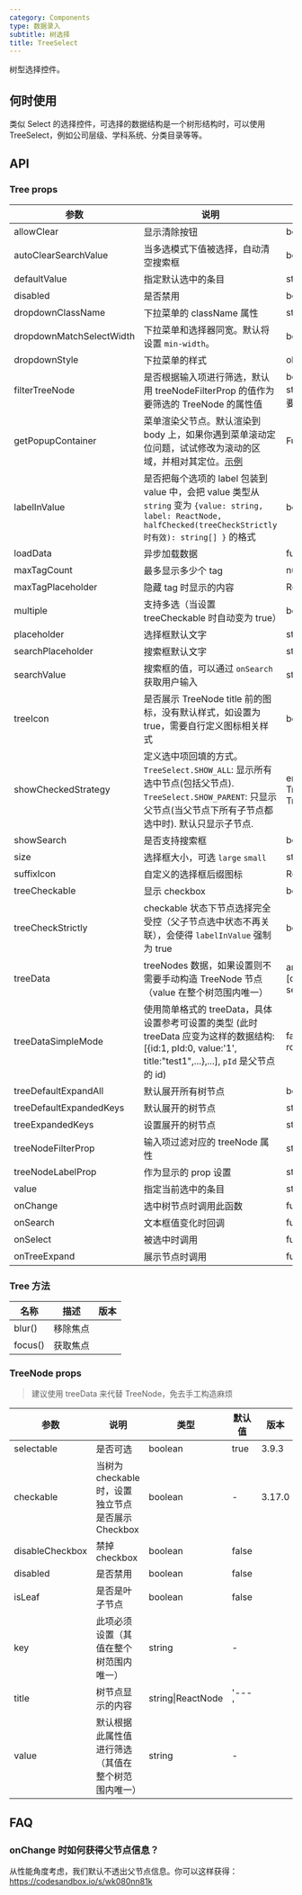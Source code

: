 ```yaml
---
category: Components
type: 数据录入
subtitle: 树选择
title: TreeSelect
---
```


树型选择控件。

## 何时使用

类似 Select 的选择控件，可选择的数据结构是一个树形结构时，可以使用 TreeSelect，例如公司层级、学科系统、分类目录等等。

## API

### Tree props

| 参数 | 说明 | 类型 | 默认值 | 版本 |
| --- | --- | --- | --- | --- |
| allowClear | 显示清除按钮 | boolean | false |  |
| autoClearSearchValue | 当多选模式下值被选择，自动清空搜索框 | boolean | true | 3.7.0 |
| defaultValue | 指定默认选中的条目 | string/string\[] | - |  |
| disabled | 是否禁用 | boolean | false |  |
| dropdownClassName | 下拉菜单的 className 属性 | string | - | 3.3.0 |
| dropdownMatchSelectWidth | 下拉菜单和选择器同宽。默认将设置 `min-width`。 | boolean | true |  |
| dropdownStyle | 下拉菜单的样式 | object | - |  |
| filterTreeNode | 是否根据输入项进行筛选，默认用 treeNodeFilterProp 的值作为要筛选的 TreeNode 的属性值 | boolean\|Function(inputValue: string, treeNode: TreeNode) (函数需要返回 bool 值) | Function |  |
| getPopupContainer | 菜单渲染父节点。默认渲染到 body 上，如果你遇到菜单滚动定位问题，试试修改为滚动的区域，并相对其定位。[示例](https://codepen.io/afc163/pen/zEjNOy?editors=0010) | Function(triggerNode) | () => document.body |  |
| labelInValue | 是否把每个选项的 label 包装到 value 中，会把 value 类型从 `string` 变为 `{value: string, label: ReactNode, halfChecked(treeCheckStrictly 时有效): string[] }` 的格式 | boolean | false |  |
| loadData | 异步加载数据 | function(node) | - |  |
| maxTagCount | 最多显示多少个 tag | number | - | 3.7.0 |
| maxTagPlaceholder | 隐藏 tag 时显示的内容 | ReactNode/function(omittedValues) | - | 3.7.0 |
| multiple | 支持多选（当设置 treeCheckable 时自动变为 true） | boolean | false |  |
| placeholder | 选择框默认文字 | string | - |  |
| searchPlaceholder | 搜索框默认文字 | string | - |  |
| searchValue | 搜索框的值，可以通过 `onSearch` 获取用户输入 | string | - | 3.7.0 |
| treeIcon | 是否展示 TreeNode title 前的图标，没有默认样式，如设置为 true，需要自行定义图标相关样式 | boolean | false | 3.13.1 |
| showCheckedStrategy | 定义选中项回填的方式。`TreeSelect.SHOW_ALL`: 显示所有选中节点(包括父节点). `TreeSelect.SHOW_PARENT`: 只显示父节点(当父节点下所有子节点都选中时). 默认只显示子节点. | enum{TreeSelect.SHOW_ALL, TreeSelect.SHOW_PARENT, TreeSelect.SHOW_CHILD } | TreeSelect.SHOW_CHILD |  |
| showSearch | 是否支持搜索框 | boolean | 单选：`false` \| 多选：`true` |  |
| size | 选择框大小，可选 `large` `small` | string | 'default' |  |
| suffixIcon | 自定义的选择框后缀图标 | ReactNode | - | 3.10.0 |
| treeCheckable | 显示 checkbox | boolean | false |  |
| treeCheckStrictly | checkable 状态下节点选择完全受控（父子节点选中状态不再关联），会使得 `labelInValue` 强制为 true | boolean | false |  |
| treeData | treeNodes 数据，如果设置则不需要手动构造 TreeNode 节点（value 在整个树范围内唯一） | array\<{value, title, children, \[disabled, disableCheckbox, selectable, checkable]}> | \[] |  |
| treeDataSimpleMode | 使用简单格式的 treeData，具体设置参考可设置的类型 (此时 treeData 应变为这样的数据结构: \[{id:1, pId:0, value:'1', title:"test1",...},...], `pId` 是父节点的 id) | false\|object\<{ id: string, pId: string, rootPId: string }> | false |  |
| treeDefaultExpandAll | 默认展开所有树节点 | boolean | false |  |
| treeDefaultExpandedKeys | 默认展开的树节点 | string\[] | - |  |
| treeExpandedKeys | 设置展开的树节点 | string\[] | - | 3.10.0 |
| treeNodeFilterProp | 输入项过滤对应的 treeNode 属性 | string | 'value' |  |
| treeNodeLabelProp | 作为显示的 prop 设置 | string | 'title' |  |
| value | 指定当前选中的条目 | string/string\[] | - |  |
| onChange | 选中树节点时调用此函数 | function(value, label, extra) | - |  |
| onSearch | 文本框值变化时回调 | function(value: string) | - |  |
| onSelect | 被选中时调用 | function(value, node, extra) | - |  |
| onTreeExpand | 展示节点时调用 | function(expandedKeys) | - | 3.10.0 |

### Tree 方法

| 名称    | 描述     | 版本 |
| ------- | -------- | ---- |
| blur()  | 移除焦点 |      |
| focus() | 获取焦点 |      |

### TreeNode props

> 建议使用 treeData 来代替 TreeNode，免去手工构造麻烦

| 参数 | 说明 | 类型 | 默认值 | 版本 |
| --- | --- | --- | --- | --- |
| selectable | 是否可选 | boolean | true | 3.9.3 |
| checkable | 当树为 checkable 时，设置独立节点是否展示 Checkbox | boolean | - | 3.17.0 |
| disableCheckbox | 禁掉 checkbox | boolean | false |  |
| disabled | 是否禁用 | boolean | false |  |
| isLeaf | 是否是叶子节点 | boolean | false |  |
| key | 此项必须设置（其值在整个树范围内唯一） | string | - |  |
| title | 树节点显示的内容 | string\|ReactNode | '---' |  |
| value | 默认根据此属性值进行筛选（其值在整个树范围内唯一） | string | - |  |

## FAQ

### onChange 时如何获得父节点信息？

从性能角度考虑，我们默认不透出父节点信息。你可以这样获得：<https://codesandbox.io/s/wk080nn81k>
